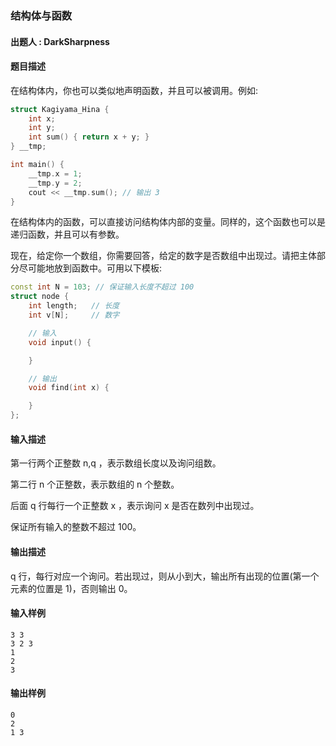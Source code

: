 ### 结构体与函数

#### 出题人 : DarkSharpness

#### 题目描述

在结构体内，你也可以类似地声明函数，并且可以被调用。例如:

```C++
struct Kagiyama_Hina {
    int x;
    int y;
    int sum() { return x + y; }
} __tmp;

int main() {
    __tmp.x = 1;
    __tmp.y = 2;
    cout << __tmp.sum(); // 输出 3
}
```

在结构体内的函数，可以直接访问结构体内部的变量。同样的，这个函数也可以是递归函数，并且可以有参数。

现在，给定你一个数组，你需要回答，给定的数字是否数组中出现过。请把主体部分尽可能地放到函数中。可用以下模板:

```C++
const int N = 103; // 保证输入长度不超过 100
struct node {
    int length;   // 长度
    int v[N];     // 数字

    // 输入
    void input() {

    }

    // 输出
    void find(int x) {

    }
};
```

#### 输入描述

第一行两个正整数 n,q ，表示数组长度以及询问组数。

第二行 n 个正整数，表示数组的 n 个整数。

后面 q 行每行一个正整数 x ，表示询问 x 是否在数列中出现过。

保证所有输入的整数不超过 100。

#### 输出描述

q 行，每行对应一个询问。若出现过，则从小到大，输出所有出现的位置(第一个元素的位置是 1)，否则输出 0。

#### 输入样例

```
3 3
3 2 3
1
2
3
```

#### 输出样例

```
0
2
1 3
```
